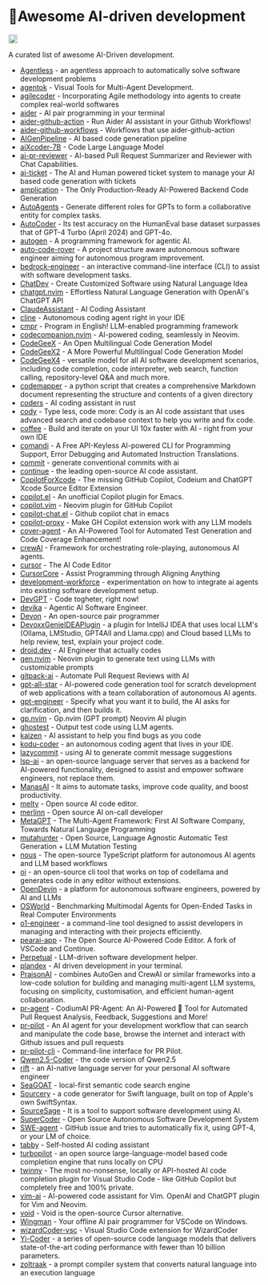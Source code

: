 # 🤖Awesome AI-driven development

<a href="https://github.com/sindresorhus/awesome"><img src="https://cdn.rawgit.com/sindresorhus/awesome/d7305f38d29fed78fa85652e3a63e154dd8e8829/media/badge.svg" alt="Awesome" height="18"></a>

A curated list of awesome AI-Driven development.

- [Agentless](https://github.com/OpenAutoCoder/Agentless) - an agentless approach to automatically solve software development problems
- [agentok](https://github.com/hughlv/agentok) - Visual Tools for Multi-Agent Development.
- [agilecoder](https://github.com/fsoft-ai4code/agilecoder) - Incorporating Agile methodology into agents to create complex real-world softwares
- [aider](https://github.com/paul-gauthier/aider) - AI pair programming in your terminal
- [aider-github-action](https://github.com/mirrajabi/aider-github-action) - Run Aider AI assistant in your Github Workflows!
- [aider-github-workflows](https://github.com/mirrajabi/aider-github-workflows) - Workflows that use aider-github-action
- [AIGenPipeline](https://github.com/stoerr/AIGenPipeline) - AI based code generation pipeline
- [aiXcoder-7B](https://github.com/aixcoder-plugin/aixcoder-7b) - Code Large Language Model
- [ai-pr-reviewer](https://github.com/coderabbitai/ai-pr-reviewer) - AI-based Pull Request Summarizer and Reviewer with Chat Capabilities.
- [ai-ticket](https://github.com/jmikedupont2/ai-ticket) - The AI and Human powered ticket system to manage your AI based code generation with tickets
- [amplication](https://github.com/amplication/amplication) - The Only Production-Ready AI-Powered Backend Code Generation
- [AutoAgents](https://github.com/Link-AGI/AutoAgents) - Generate different roles for GPTs to form a collaborative entity for complex tasks.
- [AutoCoder](https://github.com/bin123apple/AutoCoder) - Its test accuracy on the HumanEval base dataset surpasses that of GPT-4 Turbo (April 2024) and GPT-4o.
- [autogen](https://github.com/microsoft/autogen) - A programming framework for agentic AI.
- [auto-code-rover](https://github.com/nus-apr/auto-code-rover) - A project structure aware autonomous software engineer aiming for autonomous program improvement.
- [bedrock-engineer](https://github.com/daisuke-awaji/bedrock-engineer) - an interactive command-line interface (CLI) to assist with software development tasks.
- [ChatDev](https://github.com/OpenBMB/ChatDev) - Create Customized Software using Natural Language Idea
- [chatgpt.nvim](https://github.com/jackmort/chatgpt.nvim) - Effortless Natural Language Generation with OpenAI's ChatGPT API
- [ClaudeAssistant](https://github.com/itodobien/ClaudeAssistant) - AI Coding Assistant
- [cline](https://github.com/clinebot/cline) - Autonomous coding agent right in your IDE
- [cmpr](https://github.com/inimino/cmpr) - Program in English! LLM-enabled programming framework
- [codecompanion.nvim](https://github.com/olimorris/codecompanion.nvim) - AI-powered coding, seamlessly in Neovim.
- [CodeGeeX](https://github.com/THUDM/CodeGeeX) - An Open Multilingual Code Generation Model
- [CodeGeeX2](https://github.com/THUDM/CodeGeeX2) - A More Powerful Multilingual Code Generation Model
- [CodeGeeX4](https://github.com/THUDM/CodeGeeX4) -  versatile model for all AI software development scenarios, including code completion, code interpreter, web search, function calling, repository-level Q&A and much more.
- [codemapper](https://github.com/shaneholloman/codemapper) - a python script that creates a comprehensive Markdown document representing the structure and contents of a given directory
- [coders](https://github.com/0xKoda/coders) - AI coding assistant in rust
- [cody](https://github.com/sourcegraph/cody) - Type less, code more: Cody is an AI code assistant that uses advanced search and codebase context to help you write and fix code.
- [coffee](https://github.com/Coframe/coffee) - Build and iterate on your UI 10x faster with AI - right from your own IDE
- [comandi](https://github.com/datavorous/comandi) - A Free API-Keyless AI-powered CLI for Programming Support, Error Debugging and Automated Instruction Translations.
- [commit](https://github.com/wajeht/commit) - generate conventional commits with ai
- [continue](https://github.com/continuedev/continue) - the leading open-source AI code assistant.
- [CopilotForXcode](https://github.com/intitni/CopilotForXcode) - The missing GitHub Copilot, Codeium and ChatGPT Xcode Source Editor Extension
- [copilot.el](https://github.com/copilot-emacs/copilot.el) - An unofficial Copilot plugin for Emacs.
- [copilot.vim](https://github.com/github/copilot.vim) - Neovim plugin for GitHub Copilot
- [copilot-chat.el](https://github.com/chep/copilot-chat.el) - Github copilot chat in emacs
- [copilot-proxy](https://github.com/jjleng/copilot-proxy) - Make GH Copilot extension work with any LLM models
- [cover-agent](https://github.com/Codium-ai/cover-agent) - An AI-Powered Tool for Automated Test Generation and Code Coverage Enhancement!
- [crewAI](https://github.com/joaomdmoura/crewAI) - Framework for orchestrating role-playing, autonomous AI agents.
- [cursor](https://github.com/getcursor/cursor) - The AI Code Editor
- [CursorCore](https://github.com/TechxGenus/CursorCore) - Assist Programming through Aligning Anything
- [development-workforce](https://github.com/Grusinator/development-workforce) - experimentation on how to integrate ai agents into existing software development setup.
- [DevGPT](https://github.com/fabriziosalmi/DevGPT) - Code togheter, right now!
- [devika](https://github.com/stitionai/devika) - Agentic AI Software Engineer.
- [Devon](https://github.com/entropy-research/Devon) - An open-source pair programmer
- [DevoxxGenieIDEAPlugin](https://github.com/devoxx/DevoxxGenieIDEAPlugin) - a plugin for IntelliJ IDEA that uses local LLM's (Ollama, LMStudio, GPT4All and Llama.cpp) and Cloud based LLMs to help review, test, explain your project code.
- [droid.dev](https://github.com/bootstrapguru/droid.dev) - AI Engineer that actually codes
- [gen.nvim](https://github.com/David-Kunz/gen.nvim) - Neovim plugin to generate text using LLMs with customizable prompts
- [gitpack-ai](https://github.com/gitpack-ai/gitpack-ai) - Automate Pull Request Reviews with AI
- [gpt-all-star](https://github.com/kyaukyuai/gpt-all-star) - AI-powered code generation tool for scratch development of web applications with a team collaboration of autonomous AI agents.
- [gpt-engineer](https://github.com/gpt-engineer-org/gpt-engineer) - Specify what you want it to build, the AI asks for clarification, and then builds it.
- [gp.nvim](https://github.com/robitx/gp.nvim) - Gp.nvim (GPT prompt) Neovim AI plugin
- [ghostest](https://github.com/ryooo/ghostest) - Output test code using LLM agents.
- [kaizen](https://github.com/Cloud-Code-AI/kaizen) - AI assistant to help you find bugs as you code
- [kodu-coder](https://github.com/kodu-ai/kodu-coder) - an autonomous coding agent that lives in your IDE.
- [lazycommit](https://github.com/m7medVision/lazycommit) - using AI to generate commit message suggestions
- [lsp-ai](https://github.com/SilasMarvin/lsp-ai) - an open-source language server that serves as a backend for AI-powered functionality, designed to assist and empower software engineers, not replace them.
- [ManasAI](https://github.com/yashpokar/ManasAI) - It aims to automate tasks, improve code quality, and boost productivity.
- [melty](https://github.com/meltylabs/melty) - Open source AI code editor.
- [merlinn](https://github.com/merlinn-co/merlinn) - Open source AI on-call developer
- [MetaGPT](https://github.com/geekan/MetaGPT/) - The Multi-Agent Framework: First AI Software Company, Towards Natural Language Programming
- [mutahunter](https://github.com/codeintegrity-ai/mutahunter) - Open Source, Language Agnostic Automatic Test Generation + LLM Mutation Testing
- [nous](https://github.com/TrafficGuard/nous) - The open-source TypeScript platform for autonomous AI agents and LLM based workflows
- [oi](https://github.com/oi-overide/oi) - an open-source cli tool that works on top of codellama and generates code in any editor without extensions.
- [OpenDevin](https://github.com/OpenDevin/OpenDevin) - a platform for autonomous software engineers, powered by AI and LLMs
- [OSWorld](https://github.com/xlang-ai/OSWorld) - Benchmarking Multimodal Agents for Open-Ended Tasks in Real Computer Environments
- [o1-engineer](https://github.com/Doriandarko/o1-engineer) - a command-line tool designed to assist developers in managing and interacting with their projects efficiently.
- [pearai-app](https://github.com/trypear/pearai-app) - The Open Source AI-Powered Code Editor. A fork of VSCode and Continue.
- [Perpetual](https://github.com/DarkCaster/Perpetual) - LLM-driven software development helper.
- [plandex](https://github.com/plandex-ai/plandex) - AI driven development in your terminal.
- [PraisonAI](https://github.com/MervinPraison/PraisonAI) - combines AutoGen and CrewAI or similar frameworks into a low-code solution for building and managing multi-agent LLM systems, focusing on simplicity, customisation, and efficient human-agent collaboration.
- [pr-agent](https://github.com/Codium-ai/pr-agent) - CodiumAI PR-Agent: An AI-Powered 🤖 Tool for Automated Pull Request Analysis, Feedback, Suggestions and More!
- [pr-pilot](https://github.com/PR-Pilot-AI/pr-pilot) - An AI agent for your development workflow that can search and manipulate the code base, browse the internet and interact with Github issues and pull requests
- [pr-pilot-cli](https://github.com/PR-Pilot-AI/pr-pilot-cli) - Command-line interface for PR Pilot.
- [Qwen2.5-Coder](https://github.com/QwenLM/Qwen2.5-Coder) - the code version of Qwen2.5
- [rift](https://github.com/morph-labs/rift) - an AI-native language server for your personal AI software engineer
- [SeaGOAT](https://github.com/kantord/SeaGOAT) - local-first semantic code search engine
- [Sourcery](https://github.com/krzysztofzablocki/Sourcery) - a code generator for Swift language, built on top of Apple's own SwiftSyntax.
- [SourceSage](https://github.com/Sunwood-ai-labs/SourceSage) - It is a tool to support software development using AI.
- [SuperCoder](https://github.com/TransformerOptimus/SuperCoder) - Open Source Autonomous Software Development System
- [SWE-agent](https://github.com/princeton-nlp/SWE-agent) - GitHub issue and tries to automatically fix it, using GPT-4, or your LM of choice.
- [tabby](https://github.com/TabbyML/tabby) - Self-hosted AI coding assistant
- [turbopilot](https://github.com/ravenscroftj/turbopilot) - an open source large-language-model based code completion engine that runs locally on CPU
- [twinny](https://github.com/twinnydotdev/twinny) - The most no-nonsense, locally or API-hosted AI code completion plugin for Visual Studio Code - like GitHub Copilot but completely free and 100% private.
- [vim-ai](https://github.com/madox2/vim-ai) - AI-powered code assistant for Vim. OpenAI and ChatGPT plugin for Vim and Neovim.
- [void](https://github.com/voideditor/void) - Void is the open-source Cursor alternative.
- [Wingman](https://github.com/winstxnhdw/Wingman) - Your offline AI pair programmer for VSCode on Windows.
- [wizardCoder-vsc](https://github.com/mzbac/wizardCoder-vsc) - Visual Studio Code extension for WizardCoder
- [Yi-Coder](https://github.com/01-ai/Yi-Coder) - a series of open-source code language models that delivers state-of-the-art coding performance with fewer than 10 billion parameters.
- [zoltraak](https://github.com/dai-motoki/zoltraak) - a prompt compiler system that converts natural language into an execution language
